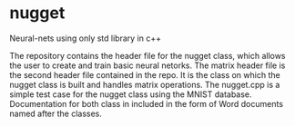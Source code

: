 # nugget
Neural-nets using only std library in c++

The repository contains the header file for the nugget class, which allows the user to create and train basic neural netorks. The matrix header file is the second header file contained in the repo. It is the class on which the nugget class is built and handles matrix operations. The nugget.cpp is a simple test case for the nugget class using the MNIST database. Documentation for both class in included in the form of Word documents named after the classes. 
